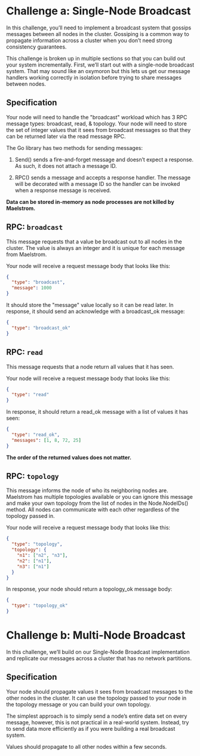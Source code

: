# Challenge a: Single-Node Broadcast
In this challenge, you’ll need to implement a broadcast system that gossips messages between all nodes in the cluster. Gossiping is a common way to propagate information across a cluster when you don’t need strong consistency guarantees.

This challenge is broken up in multiple sections so that you can build out your system incrementally. First, we’ll start out with a single-node broadcast system. That may sound like an oxymoron but this lets us get our message handlers working correctly in isolation before trying to share messages between nodes.

## Specification
Your node will need to handle the "broadcast" workload which has 3 RPC message types: broadcast, read, & topology. Your node will need to store the set of integer values that it sees from broadcast messages so that they can be returned later via the read message RPC.

The Go library has two methods for sending messages:

1. Send() sends a fire-and-forget message and doesn’t expect a response. As such, it does not attach a message ID.

2. RPC() sends a message and accepts a response handler. The message will be decorated with a message ID so the handler can be invoked when a response message is received.

**Data can be stored in-memory as node processes are not killed by Maelstrom.**

## RPC: `broadcast`

This message requests that a value be broadcast out to all nodes in the cluster. The value is always an integer and it is unique for each message from Maelstrom.

Your node will receive a request message body that looks like this:

```json
{
  "type": "broadcast",
  "message": 1000
}
```

It should store the "message" value locally so it can be read later. In response, it should send an acknowledge with a broadcast_ok message:

```json
{
  "type": "broadcast_ok"
}
```

## RPC: `read`

This message requests that a node return all values that it has seen.

Your node will receive a request message body that looks like this:

```json
{
  "type": "read"
}
```

In response, it should return a read_ok message with a list of values it has seen:

```json
{
  "type": "read_ok",
  "messages": [1, 8, 72, 25]
}
```

**The order of the returned values does not matter.**

## RPC: `topology`

This message informs the node of who its neighboring nodes are. Maelstrom has multiple topologies available or you can ignore this message and make your own topology from the list of nodes in the Node.NodeIDs() method. All nodes can communicate with each other regardless of the topology passed in.

Your node will receive a request message body that looks like this:

```json
{
  "type": "topology",
  "topology": {
    "n1": ["n2", "n3"],
    "n2": ["n1"],
    "n3": ["n1"]
  }
}
```

In response, your node should return a topology_ok message body:
```json
{
  "type": "topology_ok"
}
```

# Challenge b: Multi-Node Broadcast

In this challenge, we’ll build on our Single-Node Broadcast implementation and replicate our messages across a cluster that has no network partitions.

## Specification

Your node should propagate values it sees from broadcast messages to the other nodes in the cluster. It can use the topology passed to your node in the topology message or you can build your own topology.

The simplest approach is to simply send a node’s entire data set on every message, however, this is not practical in a real-world system. Instead, try to send data more efficiently as if you were building a real broadcast system.

Values should propagate to all other nodes within a few seconds.